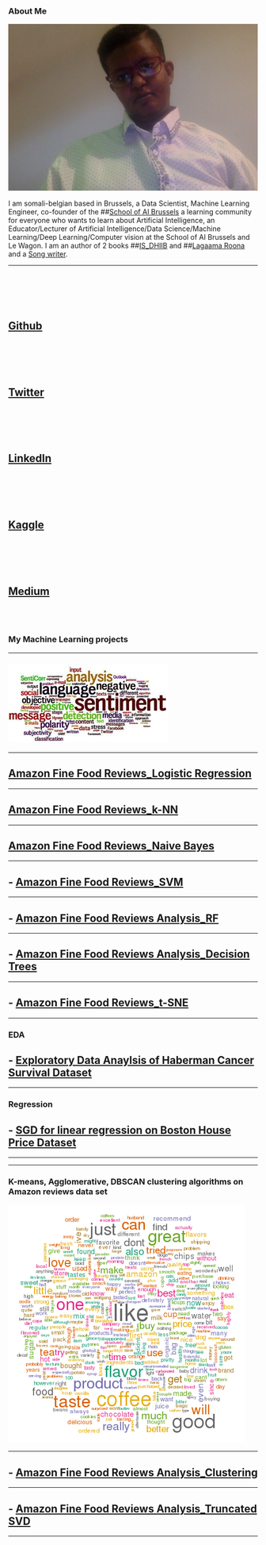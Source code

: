 ### About Me 

<img src="images/Photo on 28-08-2019 at 17.46.jpg?raw=true"/>
 
 
I am somali-belgian based in Brussels, a Data Scientist, Machine Learning Engineer, co-founder of the ##[School of AI Brussels](https://www.meetup.com/School-of-AI-Brussels/) a learning community for everyone who wants to learn about Artificial Intelligence, an Educator/Lecturer of Artificial Intelligence/Data Science/Machine Learning/Deep Learning/Computer vision at the School of AI Brussels and Le Wagon. I am an author of 2 books ##[IS_DHIIB](https://www.amazon.com/dhiib-Somali-Saida-Sheikh-Ahmed/dp/2960077504/ref=sr_1_1?dchild=1&qid=1635630578&refinements=p_27%3ASaida+Sheikh+Ahmed&s=books&sr=1-1&text=Saida+Sheikh+Ahmed) and 
##[Lagaama Roona](https://www.amazon.com/Lagaama-Roona-Somali-Saida-Sheikh/dp/1546504133/ref=sr_1_2?dchild=1&qid=1635630628&refinements=p_27%3ASaida+Sheikh+Ahmed&s=books&sr=1-2&text=Saida+Sheikh+Ahmed) and a [Song writer](https://www.youtube.com/watch?v=SAImrkWEQoE&t=1s).

 
---
                                                                
 ## <br><br> 
 ## <a href="https://github.com/saidaml">Github</a> 
 ## <br><br>
 ## <a href="https://twitter.com/Saidawaaye/">Twitter</a> 
 ## <br><br>
 ## <a href="https://www.linkedin.com/in/saidaah/">LinkedIn</a> 
 ## <br><br>
 ##  <a href="https://www.kaggle.com/saidaa">Kaggle</a> 
 ## <br><br>
 ## <a href="https://medium.com/@saida77">Medium</a> 
 <br><br>
   




### My Machine Learning projects 

---
### <img src="images/amaz4.jpeg?raw=true"/>

---

## [Amazon Fine Food Reviews_Logistic Regression](https://github.com/saidaml/My_AAIC_projects/blob/master/Amazon%20Fine%20Food%20Reviews%20Analysis_Logistic%20Regression.pdf)

---
## [Amazon Fine Food Reviews_k-NN](https://github.com/saidaml/My_AAIC_projects/blob/master/Amazon-Reviews-on-KNN_100K.pdf)

---

## [Amazon Fine Food Reviews_Naive Bayes](https://github.com/saidaml/My_AAIC_projects/blob/master/Amazon-Reviews-on-NB.pdf)

---


## - [Amazon Fine Food Reviews_SVM](https://github.com/saidaml/My_AAIC_projects/blob/master/Amazon%20Fine%20Food%20Reviews%20Analysis_Support%20Vector%20Machines.pdf)

---

## - [Amazon Fine Food Reviews Analysis_RF](https://github.com/saidaml/My_AAIC_projects/blob/master/09%20Amazon%20Fine%20Food%20Reviews%20Analysis_RF.pdf)

---

## - [Amazon Fine Food Reviews Analysis_Decision Trees](https://github.com/saidaml/My_AAIC_projects/blob/master/08%20Amazon%20Fine%20Food%20Reviews%20Analysis_Decision%20Trees.pdf)

---

## - [Amazon Fine Food Reviews_t-SNE](https://github.com/saidaml/My_AAIC_projects/blob/master/Amazon_Review_TSNE.ipynb)

---
### EDA

## - [Exploratory Data Anaylsis of Haberman Cancer Survival Dataset](https://github.com/saidaml/My_AAIC_projects/blob/master/Exercise_habermanfinal.ipynb)

---
### Regression 

## - [SGD for linear regression on Boston House Price Dataset](https://github.com/saidaml/My_AAIC_projects/blob/master/06%20Implement%20SGD.pdf)

---
 
 ---
 
### K-means, Agglomerative, DBSCAN clustering algorithms on Amazon reviews data set

<img src="images/clus.png?raw=true"/>

---
 
## - [Amazon Fine Food Reviews Analysis_Clustering](https://github.com/saidaml/Applied-AI-Course_projects/blob/master/10%20Amazon%20Fine%20Food%20Reviews%20Analysis_Clustering.pdf)

---

## - [Amazon Fine Food Reviews Analysis_Truncated SVD](https://github.com/saidaml/Applied-AI-Course_projects/blob/master/11%20Amazon%20Fine%20Food%20Reviews%20Analysis_Truncated%20SVD.pdf)


 
---
<p style="font-size:14px"> 
<p style="align attribute:center"> 
 
  
